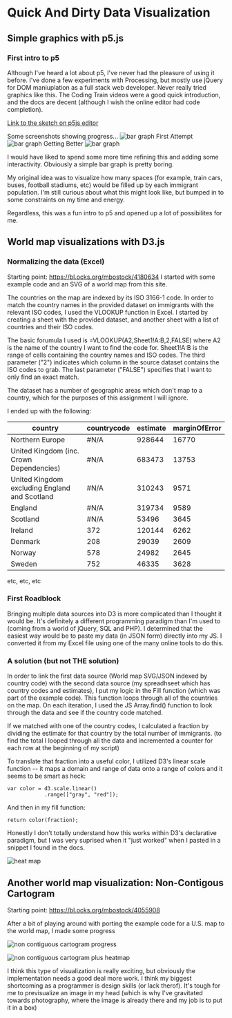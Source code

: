 # Quick And Dirty Data Visualization
## Simple graphics with p5.js
### First intro to p5
Although I've heard a lot about p5, I've never had the pleasure of using it before.
 I've done a few experiments with Processing, but mostly use jQuery for DOM maniuplation as a full stack web developer. Never really tried graphics like this. The Coding Train videos were a good quick introduction, and the docs are decent (although I wish the online editor had code completion). 

[Link to the sketch on p5js editor](https://editor.p5js.org/caleb.savage/sketches/ryOww5VO7)

Some screenshots showing progress...
![bar graph](bargraph1.png "First attempt bar graph")
First Attempt
![bar graph](bargraph2.png "Getting better")
Getting Better
![bar graph](bargraph3.png "Final-ish")

I would have liked to spend some more time refining this and adding some interactivity. Obviously a simple bar graph is pretty boring.

My original idea was to visualize how many spaces (for example, train cars, buses, football stadiums, etc) would be filled up by each immigrant population. I'm still curious about what this might look like, but bumped in to some constraints on my time and energy. 

Regardless, this was a fun intro to p5 and opened up a lot of possibilites for me.

## World map visualizations with D3.js
### Normalizing the data (Excel)
Starting point: https://bl.ocks.org/mbostock/4180634
I started with some example code and an SVG of a world map from this site.

The countries on the map are indexed by its ISO 3166-1 code. In order to match the country names in the provided dataset on immigrants with the relevant ISO codes, I used the VLOOKUP function in Excel. I started by creating a sheet with the provided dataset, and another sheet with a list of countries and their ISO codes. 

The basic forumula I used is =VLOOKUP(A2,Sheet1!A:B,2,FALSE) where A2 is the name of the country I want to find the code for. Sheet1!A:B is the range of cells containing the country names and ISO codes. The third parameter ("2") indicates which column in the source dataset contains the ISO codes to grab. The last parameter ("FALSE") specifies that I want to only find an exact match.

The dataset has a number of geographic areas which don't map to a country, which for the purposes of this assignment I will ignore. 

I ended up with the following:

| country                                               | countrycode | estimate | marginOfError | 
|-------------------------------------------------------|-------------|----------|---------------| 
| Northern Europe                                       | #N/A        | 928644   | 16770         | 
| United Kingdom (inc. Crown Dependencies)              | #N/A        | 683473   | 13753         | 
| United Kingdom excluding England and Scotland         | #N/A        | 310243   | 9571          | 
| England                                               | #N/A        | 319734   | 9589          | 
| Scotland                                              | #N/A        | 53496    | 3645          | 
| Ireland                                               | 372         | 120144   | 6262          | 
| Denmark                                               | 208         | 29039    | 2609          | 
| Norway                                                | 578         | 24982    | 2645          | 
| Sweden                                                | 752         | 46335    | 3628          |
etc, etc, etc

### First Roadblock
Bringing multiple data sources into D3 is more complicated than I thought it would be. It's definitely a different programming paradigm than I'm used to (coming from a world of jQuery, SQL and PHP). I determined that the easiest way would be to paste my data (in JSON form) directly into my JS. I converted it from my Excel file using one of the many online tools to do this. 

### A solution (but not THE solution)
In order to link the first data source (World map SVG/JSON indexed by country code) with the second data source (my spreadhseet which has country codes and estimates), I put my logic in the Fill function (which was part of the example code). This function loops through all of the countries on the map. On each iteration, I used the JS Array.find() function to look through the data and see if the country code matched. 

If we matched with one of the country codes, I calculated a fraction by dividing the estimate for that country by the total number of immigrants. (to find the total I looped through all the data and incremented a counter for each row at the beginning of my script)

To translate that fraction into a useful color, I utilized D3's linear scale function -- it maps a domain and range of data onto a range of colors and it seems to be smart as heck: 
```
var color = d3.scale.linear()
            .range(["gray", "red"]);
```
And then in my fill function:
```
return color(fraction);
```

Honestly I don't totally understand how this works within D3's declarative paradigm, but I was very suprised when it "just worked" when I pasted in a snippet I found in the docs.

![heat map](heatmap.png "Success")

## Another world map visualization: Non-Contigous Cartogram
Starting point: https://bl.ocks.org/mbostock/4055908

After a bit of playing around with porting the example code for a U.S. map to the world map, I made some progress

![non contiguous cartogram progress](progress.png "Some Progress")

![non contiguous cartogram plus heatmap](together.png "Putting it together")

I think this type of visualization is really exciting, but obviously the implementation needs a good deal more work. I think my biggest shortcoming as a programmer is design skills (or lack therof). It's tough for me to previsualize an image in my head (which is why I've gravitated towards photography, where the image is already there and my job is to put it in a box)

